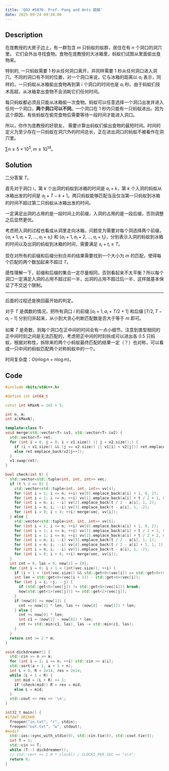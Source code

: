 ```yaml
---
title: 'QOJ #5076. Prof. Pang and Ants 题解'
date: 2025-09-24 09:34:00
---
```


## Description

在庞教授的大房子边上，有一群包含 $m$ 只蚂蚁的蚁群，居住在有 $n$ 个洞口的洞穴里。 它们会外出寻找食物。食物在庞教授的大冰箱里，蚂蚁们试图从里面偷出食物来。

特别的, 一只蚂蚁需要 $1$ 秒从任何洞口离开，并同样需要 $1$ 秒从任何洞口进入洞穴。不同的洞口有不同的位置，对一个洞口来说，它与冰箱的距离以 $a_i$ 表示，同样的，一只蚂蚁从冰箱偷出食物再到第 $i$ 个洞口的时间也是 $a_i$ 秒。由于蚂蚁们技术高超，从冰箱拿出食物不会消耗它们任何时间。

每只蚂蚁都必须且只能从冰箱偷一次食物。蚂蚁可以任意选择一个洞口出发并进入任何一个洞口，**两个洞口可以不同**。一个洞口在 $1$ 秒内只能有一只蚂蚁进出。因为这个原因，有些蚂蚁在偷完食物后需要等待一段时间才能进入洞口。

所以，你作为庞教授的好朋友， 需要计算出蚂蚁们偷出食物的最短时间。时间的定义为至少存在一只蚂蚁在洞穴外的时间总长，正在进出洞口的蚂蚁不被看作在洞穴里。

$\sum n\leq 5\times 10^5,m\leq 10^{14}$。

## Solution

二分答案 $T$。

首先对于洞口 $i$，第 $k$ 个出洞的蚂蚁到冰箱的时间是 $a_i+k$，第 $k$ 个入洞的蚂蚁从冰箱出发的时间是 $a_i+T-k+1$。两只蚂蚁能够匹配当且仅当第一只蚂蚁到冰箱的时间不超过第二只蚂蚁从冰箱出发的时间。

一定满足出洞的占用的是一段时间上的前缀，入洞的占用的是一段后缀，否则调整之后显然更优。

考虑把入洞的过程也看成从洞里走向冰箱，问题变为需要对每个洞选择两个前缀，$\{a_i+1,a_i+2,\ldots,a_i+s_i\}$ 和 $\{a_i+1,a_i+2,\ldots,a_i+t_i\}$，分别表示入洞的蚂蚁到冰箱的时间以及出洞的蚂蚁到冰箱的时间，需要满足 $s_i+t_i\leq T$。

现在对所有的前缀和后缀分别合并的结果需要找到一个大小为 $m$ 的匹配，使得每个匹配的两个数加起来不超过 $T$。

感性理解一下，前缀和后缀的集合一定尽量相同，否则看起来不太平衡？所以每个洞口一定满足入洞的占用不超过前一半，出洞的占用不超过后一半，这样就基本保证了不交这个限制。

---

后面的过程还是换回最开始的判定。

对于 $T$ 是偶数的情况，把所有洞口 $i$ 的前缀 $[a_i+1,a_i+T/2+1]$ 和后缀 $[T/2,T-a_i-1]$ 分别归并起来，从小到大贪心判断匹配数是否大于等于 $m$ 即可。

如果 $T$ 是奇数，则每个洞口在正中间的时间会有一点小细节。注意到类型相同的正中间时刻之间是无法匹配的，考虑把正中间的时刻拆成可以进出各 $0.5$ 只蚂蚁，根据对称性，拆除来的两个小蚂蚁最终匹配的结果一定（？）也对称，可以看成一只中间的蚂蚁匹配两个对称蚂蚁中的一个。

时间复杂度：$O(n\log n+n\log m)$。

## Code

```cpp
#include <bits/stdc++.h>

#define int int64_t

const int kMaxN = 1e5 + 5;

int n, m;
int a[kMaxN];

template<class T>
void merge(std::vector<T> &v1, std::vector<T> &v2) {
  std::vector<T> ret;
  for (int i = 0, j = 0; i < v1.size() || j < v2.size();) {
    if (i < v1.size() && (j == v2.size() || v1[i] < v2[j])) ret.emplace_back(v1[i++]);
    else ret.emplace_back(v2[j++]);
  }
  v1.swap(ret);
}

bool check(int t) {
  std::vector<std::tuple<int, int, int>> vec;
  if (t % 2 == 0) {
    std::vector<std::tuple<int, int, int>> vv[4];
    for (int i = 1; i <= n; ++i) vv[0].emplace_back(a[i] + 1, 0, 2);
    for (int i = 1; i <= n; ++i) vv[1].emplace_back(a[i] + t / 2 + 1, 0, -2);
    for (int i = n; i; --i) vv[2].emplace_back(t / 2 - a[i], 1, 2);
    for (int i = n; i; --i) vv[3].emplace_back(t - a[i], 1, -2);
    for (int i = 0; i < 4; ++i) merge(vec, vv[i]);
  } else {
    std::vector<std::tuple<int, int, int>> vv[6];
    for (int i = 1; i <= n; ++i) vv[0].emplace_back(a[i] + 1, 0, 2);
    for (int i = 1; i <= n; ++i) vv[1].emplace_back(a[i] + t / 2 + 1, 0, -1);
    for (int i = 1; i <= n; ++i) vv[2].emplace_back(a[i] + t / 2 + 2, 0, -1);
    for (int i = n; i; --i) vv[3].emplace_back(t / 2 - a[i], 1, 1);
    for (int i = n; i; --i) vv[4].emplace_back(t / 2 - a[i] + 1, 1, 1);
    for (int i = n; i; --i) vv[5].emplace_back(t - a[i], 1, -2);
    for (int i = 0; i < 6; ++i) merge(vec, vv[i]);
  }
  int cnt = 0, las = 0, now[2] = {0};
  for (int i = 0; i + 1 < (int)vec.size(); ++i) {
    if (i + 1 < (int)vec.size() && std::get<0>(vec[i]) == std::get<0>(vec[i + 1])) continue;
    int len = std::get<0>(vec[i + 1]) - std::get<0>(vec[i]);
    for (int j = i; ~j; --j) {
      if (std::get<0>(vec[j]) != std::get<0>(vec[i])) break;
      now[std::get<1>(vec[j])] += std::get<2>(vec[j]);
    }
    if (now[0] >= now[1]) {
      cnt += now[1] * len, las += (now[0] - now[1]) * len;
    } else {
      cnt += now[0] * len;
      int c1 = (now[1] - now[0]) * len;
      cnt += std::min(c1, las), las -= std::min(c1, las);
    }
  }
  return cnt >= 2 * m;
}

void dickdreamer() {
  std::cin >> n >> m;
  for (int i = 1; i <= n; ++i) std::cin >> a[i];
  std::sort(a + 1, a + 1 + n);
  int L = 0, R = 2e14, res = 2e14;
  while (L + 1 < R) {
    int mid = (L + R) >> 1;
    if (check(mid)) R = res = mid;
    else L = mid;
  }
  std::cout << res << '\n';
}

int32_t main() {
#ifdef ORZXKR
  freopen("in.txt", "r", stdin);
  freopen("out.txt", "w", stdout);
#endif
  std::ios::sync_with_stdio(0), std::cin.tie(0), std::cout.tie(0);
  int T = 1;
  std::cin >> T;
  while (T--) dickdreamer();
  // std::cerr << 1.0 * clock() / CLOCKS_PER_SEC << "s\n";
  return 0;
}
```